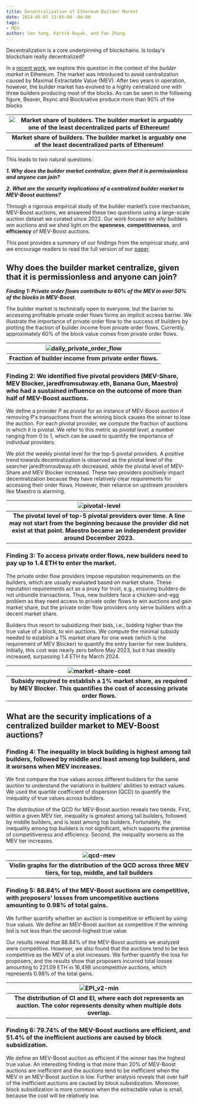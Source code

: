 ```yaml
---
title: Decentralization of Ethereum Builder Market
date: 2024-05-07 13:05:00 -04:00
tags:
- MEV
author: Sen Yang, Kartik Nayak, and Fan Zhang
---
```


Decentralization is a core underpinning of blockchains. Is today's blockchain really decentralized?

In a [recent work](https://arxiv.org/pdf/2405.01329), we explore this question in the context of the *builder market* in Ethereum. The market was introduced to avoid centralization caused by Maximal Extractable Value (MEV). After two years in operation, however, the builder market has evolved to a highly centralized one with three builders producing most of the blocks. As can be seen in the following figure, Beaver, Rsync and Blocknative produce more than 90% of the blocks


|![Market share of builders. The builder market is arguably one of the least decentralized parts of Ethereum!](https://hackmd.io/_uploads/HJgkDOMMC.png)|
|:---:|
| **Market share of builders. The builder market is arguably one of the least decentralized parts of Ethereum!** |

This leads to two natural questions:

***1. Why does the builder market centralize, given that it is permissionless and anyone can join?***

***2. What are the security implications of a centralized builder market to MEV-Boost auctions?***

Through a rigorous empirical study of the builder market’s core mechanism, MEV-Boost auctions, we answered these two questions using a large-scale auction dataset we curated since 2022. Our work focuses on *why* builders win auctions and we shed light on the **openness**, **competitiveness**, and **efficiency** of MEV-Boost auctions.

This post provides a summary of our findings from the empirical study, and we encourage readers to read the full version of our [paper](https://arxiv.org/abs/2405.01329).


## Why does the builder market centralize, given that it is permissionless and anyone can join?


***Finding 1: Private order flows contribute to 60% of the MEV in over 50% of the blocks in MEV-Boost.***

The builder market is technically open to everyone, but the barrier to accessing profitable private order flows forms an implicit access barrier. We illustrate the importance of private order flow to the success of builders by plotting the fraction of builder income from private order flows. Currently, approximately 60% of the block value comes from private order flows.

| ![daily_private_order_flow](https://hackmd.io/_uploads/BkOHPuMGA.png)|
|:--:|
| **Fraction of builder income from private order flows.** |

### Finding 2: We identified five pivotal providers (MEV-Share, MEV Blocker, jaredfromsubway.eth, Banana Gun, Maestro) who had a sustained influence on the outcome of more than half of MEV-Boost auctions.


We define a provider $P$ as pivotal for an instance of MEV-Boost auction if removing $P$'s transactions from the winning block causes the winner to lose the auction. For each pivotal provider, we compute the fraction of auctions in which it is pivotal. We refer to this metric as *pivotal level*, a number ranging from 0 to 1, which can be used to quantify the importance of individual providers.

We plot the weekly pivotal level for the top-5 pivotal providers. A positive trend towards decentralization is observed as the pivotal level of the searcher jaredfromsubway.eth decreased, while the pivotal level of MEV-Share and MEV Blocker increased. These two providers positively impact decentralization because they have relatively clear requirements for accessing their order flows. However, their reliance on upstream providers like Maestro is alarming.


| ![pivotal-level](https://hackmd.io/_uploads/SJxPMRDzR.png)|
|:--:|
| **The pivotal level of top-5 pivotal providers over time. A line may not start from the beginning because the provider did not exist at that point. Maestro became an independent provider around December 2023.** |

### Finding 3: To access private order flows, new builders need to pay up to 1.4 ETH to enter the market.


The private order flow providers impose reputation requirements on the builders, which are usually evaluated based on market share. These reputation requirements act as a proxy for trust, e.g., ensuring builders do not unbundle transactions. Thus, new builders face a chicken-and-egg problem as they need access to private order flows to win auctions and gain market share, but the private order flow providers only serve builders with a decent market share.

Builders thus resort to subsidizing their bids, i.e., bidding higher than the true value of a block, to win auctions. We compute the minimal subsidy needed to establish a 1% market share for one week (which is the requirement of MEV Blocker) to quantify the entry barrier for new builders. Initially, this cost was nearly zero before May 2023, but it has steadily increased, surpassing 1.4 ETH by March 2024.


|![market-share-cost](https://hackmd.io/_uploads/rkTt3dGzR.png)|
|:--:|
|**Subsidy required to establish a 1% market share, as required by MEV Blocker. This quantifies the cost of accessing private order flows.**


## What are the security implications of a centralized builder market to MEV-Boost auctions?




### Finding 4: The inequality in block building is highest among tail builders, followed by middle and least among top builders, and it worsens when MEV increases.


We first compare the true values across different builders for the same auction to understand the variations in builders' abilities to extract values.  We used the quartile coefficient of dispersion (QCD) to quantify the inequality of true values across builders. 


The distribution of the QCD for MEV-Boost auction reveals two trends. First, within a given MEV tier, inequality is greatest among tail builders, followed by middle builders, and is least among top builders. Fortunately, the inequality among top builders is not significant, which supports the premise of competitiveness and efficiency. Second, the inequality worsens as the MEV tier increases. 


|![qcd-mev](https://hackmd.io/_uploads/r1FKwcMf0.png)|
|:--:|
| **Violin graphs for the distribution of the QCD across three MEV tiers, for top, middle, and tail builders** |


### Finding 5: 88.84% of the MEV-Boost auctions are competitive, with proposers' losses from uncompetitive auctions amounting to 0.98% of total gains.

We further quantify whether an auction is competitive or efficient by using true values. We define an MEV-Boost auction as competitive if the winning bid is not less than the second-highest true value.

Our results reveal that 88.84% of the MEV-Boost auctions we analyzed were competitive. However, we also found that the auctions tend to be less competitive as the MEV of a slot increases. We further quantify the loss for proposers, and the results show that proposers incurred total losses amounting to 221.09 ETH in 16,498 uncompetitive auctions, which represents 0.98% of the total gains.

| ![EPI_v2-min](https://hackmd.io/_uploads/ryiPwqzMA.png) |
| :--: |
| **The distribution of CI and EI, where each dot represents an auction. The color represents density when multiple dots overlap.** |


### Finding 6: 79.74% of the MEV-Boost auctions are efficient, and 51.4% of the inefficient auctions are caused by block subsidization.

We define an MEV-Boost auction as efficient if the winner has the highest true value. An interesting finding is that more than 20% of MEV-Boost auctions are inefficient and the auctions tend to be inefficient when the MEV in an MEV-Boost auction is low. Further analysis reveals that over half of the inefficient auctions are caused by block subsidization. Moreover, block subsidization is more common when the extractable value is small, because the cost will be relatively low.

<!-- Using the true values, we propose two metrics, *competitive index* (CI) and *efficient index* (EI), to quantify whether an auction is competitive or efficient, respectively.


In a given slot $s$, suppose builders $p_1,\cdots,p_n$ are ordered by their true value from high to low, i.e., $TV(p_1, s) \geq \dots \geq TV(p_n, s)$, $BV_w(s)$ is the bid value of the winner and $TV_w(s)$ is the corresponding true value, the competitive index of slot $s$, $CI(s)$ is defined as:
$$
    CI(s) = \frac{BV_w(s)-TV(p_2, s)}{TV(p_2, s)} \times 100\%.
$$

The efficient index, $EI(s)$, is defined as:
$$
    EI(s) = \frac{TV_w(s)-TV(p_2, s)}{TV(p_2, s)} \times 100\%.
$$

Namely, $CI(s)$ measures the relative difference between the winning bid and the second-highest true value. $CI(s) \geq 0$ indicates that the winning bid value is not less than the second-highest true value, satisfying the definition of a competitive auction. $EI(s) > 0$ indicates that the winner has the highest true value, whereas $EI(s) \leq 0$ implies that the bidder with the highest true value lost the auction. 

We plot the distribution of the calculated CI and EI across all MEV-Boost auctions in the ultra sound relay dataset, which 
 that more than 88% of auctions are competitive and only 79% of auctions are efficient. Further analysis reveals that proposers incurred total losses amounting to 221.09 ETH in the uncompetitive auctions, which is 0.98% of the total gains of the proposers. Additionally, over half of the inefficient auctions are caused by block subsidization. -->




